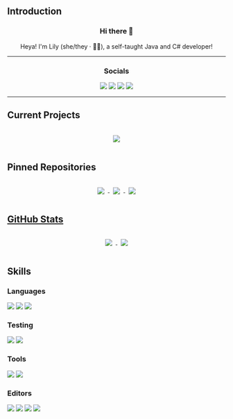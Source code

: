 <!--<img src="./assets/banner.png" alt="Banner"><br>-->

## Introduction
<h3 align="center">Hi there 👋</h3>

<p align="center">Heya! I'm Lily (she/they · 🏳️‍⚧️), a self-taught Java and C# developer!</p>

---

<h3 align="center">Socials</h3>
<p align="center">
  <a href="https://twitch.tv/sh0ckR6"><img src="https://img.shields.io/badge/Twitch-1DA1F2?colorA=24273a&style=for-the-badge&logo=twitch&logoColor=white&color=9146FF"/></a>
  <a href="http://twitter.com/sh0ckR6"><img src="https://img.shields.io/badge/Twitter-1DA1F2?colorA=24273a&style=for-the-badge&logo=twitter&logoColor=white&color=1DA1F2" href="https://twitter.com/sh0ckR6"/></a>
  <a href="https://youtube.com/sh0ckR6"/><img src="https://img.shields.io/badge/Youtube-1DA1F2?colorA=24273a&style=for-the-badge&logo=youtube&logoColor=white&color=FF0000"/></a>
    <a href="https://tiktok.com/@sh0ckR6"/><img src="https://img.shields.io/badge/TikTok-1DA1F2?colorA=24273a&style=for-the-badge&logo=tiktok&logoColor=white&color=000000"/></a>
</p>

---
## Current Projects
<p align="center">
  <a href="https://github.com/kalebred/JSharp">
    <img align="center" style="margin:1rem 0.5rem" src="https://github-readme-stats.vercel.app/api/pin/?username=kalebred&repo=JSharp&title_color=91d7e3&text_color=c9cacc&icon_color=7dc4e4&bg_color=24273a&hide_border=true&show_owner=true" />
  </a>
</p>

## Pinned Repositories
<p align="center">
  <a href="https://github.com/kalebred/JSharp">
    <img align="center" style="margin:1rem 0.5rem" src="https://github-readme-stats.vercel.app/api/pin/?username=kalebred&repo=JSharp&title_color=91d7e3&text_color=c9cacc&icon_color=7dc4e4&bg_color=24273a&hide_border=true&show_owner=true" />
  </a>
  <a href="https://github.com/sh0ckdotlive/AchievementBorder">
    <img align="center" style="margin:1rem 0.5rem" src="https://github-readme-stats.vercel.app/api/pin/?username=sh0ckdotlive&repo=AchievementBorder&title_color=91d7e3&text_color=c9cacc&icon_color=7dc4e4&bg_color=24273a&hide_border=true&show_owner=true" />
  </a>
  <a href="https://github.com/sh0ckdotlive/hardcore-twitch-integration">
    <img align="center" style="margin:1rem 0.5rem" src="https://github-readme-stats.vercel.app/api/pin/?username=sh0ckdotlive&repo=hardcore-twitch-integration&title_color=91d7e3&text_color=c9cacc&icon_color=7dc4e4&bg_color=24273a&hide_border=true&show_owner=true" />
</p>

## GitHub Stats
<p align="center">
  <a href="https://github.com/anuraghazra/github-readme-stats">
    <img align="center" style="margin:1rem 0.5rem" src="https://github-readme-stats.vercel.app/api?username=sh0ckR6&title_color=7dc4e4&bg_color=24273a&icon_color=7dc4e4&text_color=c9cacc&hide_border=true" />
  </a>
  <a href="https://git.io/streak-stats">
    <img align="center" style="margin:1rem 0.5rem" src="https://streak-stats.demolab.com?user=sh0ckr6&hide_border=true&date_format=M%20j%5B%2C%20Y%5D&background=24273A&fire=F5A97F&ring=EED49F&stroke=5B6078&currStreakNum=CAD3F5&sideNums=CAD3F5&currStreakLabel=F5A97F&sideLabels=B8C0E0&dates=A5ADCB" />
  </a>
</p>

## Skills
### Languages
![](https://img.shields.io/badge/Java-informational?colorA=24273a&style=for-the-badge&logo=openjdk&logoColor=white&color=8bd5ca)
![](https://img.shields.io/badge/C%23-informational?colorA=24273a&style=for-the-badge&logo=csharp&logoColor=white&color=8bd5ca)
![](https://img.shields.io/badge/Unity-informational?colorA=24273a&style=for-the-badge&logo=unity&logoColor=white&color=8bd5ca)

### Testing
![](https://img.shields.io/badge/JUnit-informational?colorA=24273a&style=for-the-badge&logo=junit5&logoColor=white&color=a6da95)
![](https://img.shields.io/badge/NUnit-informational?colorA=24273a&style=for-the-badge&logoColor=white&color=a6da95)

### Tools
![](https://img.shields.io/badge/Git-informational?colorA=24273a&style=for-the-badge&logo=Git&logoColor=white&color=f5a97f)
![](https://img.shields.io/badge/GitHub-informational?colorA=24273a&style=for-the-badge&logo=GitHub&logoColor=white&color=f5a97f)

### Editors
![](https://img.shields.io/badge/IntelliJ-informational?colorA=24273a&style=for-the-badge&logo=intellij-idea&logoColor=white&color=ee99a0)
![](https://img.shields.io/badge/Rider-informational?colorA=24273a&style=for-the-badge&logo=rider&logoColor=white&color=ee99a0)
![](https://img.shields.io/badge/Visual%20Studio%20Code-informational?colorA=24273a&style=for-the-badge&logo=visual-studio-code&logoColor=white&color=ee99a0)
![](https://img.shields.io/badge/Vim-informational?colorA=24273a&style=for-the-badge&logo=vim&logoColor=white&color=ee99a0)
